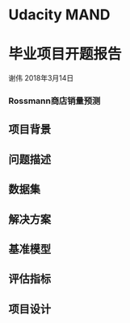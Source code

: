 # Udacity MAND
# 毕业项目开题报告

谢伟
2018年3月14日

### Rossmann商店销量预测

## 项目背景


## 问题描述

## 数据集

## 解决方案

## 基准模型

## 评估指标

## 项目设计
